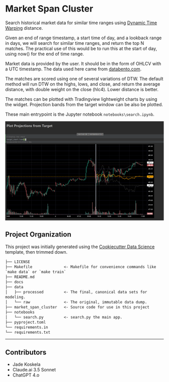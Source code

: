 # Market Span Cluster

Search historical market data for similar time ranges using [Dynamic Time Warping](https://en.wikipedia.org/wiki/) distance.

Given an end of range timestamp, a start time of day, and a lookback range in days, we will search
for similar time ranges, and return the top N matches. The practical use of this would be to run this at the start of day,
using now() for the end of time range.

Market data is provided by the user. It should be in the form of OHLCV with a UTC timestamp. The data used here came from
[databento.com](https://databento.com).

The matches are scored using one of several variations of DTW. The default method will run DTW on the highs, lows,
and close, and return the average distance, with double weight on the close (hlc4). Lower distance is better.

The matches can be plotted with Tradingview lightweight charts by using the widget. Projection bands from the target window
can be also be plotted.

These main entrypoint is the Jupyter notebook `notebooks\search.ipynb`.

![Projection](docs/projection.png)

## Project Organization
This project was initially generated using the [Cookiecutter Data Science](https://cookiecutter-data-science.drivendata.org) 
template, then trimmed down.

```
├── LICENSE
├── Makefile              <- Makefile for convenience commands like `make data` or `make train`
├── README.md
├── docs 
├── data
│   ├── processed         <- The final, canonical data sets for modeling.
│   └── raw               <- The original, immutable data dump.
├── market_span_cluster   <- Source code for use in this project
├── notebooks
│   └── search.py         <- search.py the main app.
├── pyproject.toml
└── requirements.in
└── requirements.txt
```

--------

## Contributors
- Jade Koskela
- Claude.ai 3.5 Sonnet
- ChatGPT 4.o
